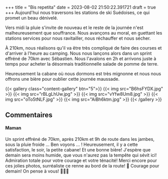 +++
title = "Bis repetita"
date = 2023-08-02 21:50:22.391721
draft = true
+++
Aujourd'hui nous traversons les stations de ski Suédoises, ce qui promet un beau dénivelé.

Vers midi la pluie s'invite de nouveau et le reste de la journée n'est malheureusement que souffrance. Nous avançons au moral, en guettant les stations services pour nous ravitailler, nous réchauffer et nous sécher.

À 210km, nous réalisons qu'il va être très compliqué de faire des courses et d'arriver à l'heure au camping. Nous nous lançons alors dans un sprint effréné de 70km avec Sébastien. Nous l'avalons en 2h et arrivons juste à temps pour acheter la désormais traditionnelle salade de pomme de terre.

Heureusement la cabane où nous dormons est très mignonne et nous nous offrons une bière pour oublier cette journée maussade.

{{< gallery class="content-gallery" btn="5">}}
{{< img src="B6hsFYDX.jpg" >}}
{{< img src="rBLgLhUw.jpg" >}}
{{< img src="vYfw8Um8.jpg" >}}
{{< img src="oTo5tNLF.jpg" >}}
{{< img src="AiBh6ktm.jpg" >}}
{{< /gallery >}}

## Commentaires
#### Maman
Un sprint effréné de 70km, après 210km et 9h de route dans les jambes, sous la pluie froide ...  Ben voyons ... ! 
Heureusement, il y a cette satisfaction, le soir, la petite cabane! Et une bonne bière!
J'espère que demain sera moins humide, que vous n'aurez pas la tempête qui sévit ici! Admiration totale pour votre courage et votre ténacité! Merci encore pour ces jolies photos, surréaliste ce renne au bord de la route! 🙂
Courage pour demain!
On pense à vous! 💪😘😊
